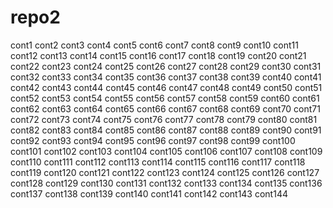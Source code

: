 # repo2

cont1
cont2
cont3
cont4
cont5
cont6
cont7
cont8
cont9
cont10
cont11
cont12
cont13
cont14
cont15
cont16
cont17
cont18
cont19
cont20
cont21
cont22
cont23
cont24
cont25
cont26
cont27
cont28
cont29
cont30
cont31
cont32
cont33
cont34
cont35
cont36
cont37
cont38
cont39
cont40
cont41
cont42
cont43
cont44
cont45
cont46
cont47
cont48
cont49
cont50
cont51
cont52
cont53
cont54
cont55
cont56
cont57
cont58
cont59
cont60
cont61
cont62
cont63
cont64
cont65
cont66
cont67
cont68
cont69
cont70
cont71
cont72
cont73
cont74
cont75
cont76
cont77
cont78
cont79
cont80
cont81
cont82
cont83
cont84
cont85
cont86
cont87
cont88
cont89
cont90
cont91
cont92
cont93
cont94
cont95
cont96
cont97
cont98
cont99
cont100
cont101
cont102
cont103
cont104
cont105
cont106
cont107
cont108
cont109
cont110
cont111
cont112
cont113
cont114
cont115
cont116
cont117
cont118
cont119
cont120
cont121
cont122
cont123
cont124
cont125
cont126
cont127
cont128
cont129
cont130
cont131
cont132
cont133
cont134
cont135
cont136
cont137
cont138
cont139
cont140
cont141
cont142
cont143
cont144
